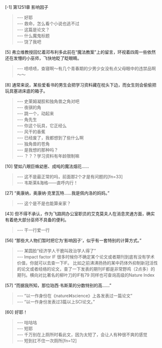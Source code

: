 
[-1] 第1251章 影响因子
>--- 好耶<br>
>--- 救命，怎么看个小说也逃不过<br>
>--- 这篇是论文？<br>
>--- 什么魔鬼标题<br>
>--- 饶了我吧<br>

[5] 弗立维教授回忆着邓布利多此前在“魔法教案”上的留言，环视着四周一些依然还在发懵的小巫师，飞快地眨了眨眼睛。
>--- 啧啧啧，查寝啊～有几个青春期的少男少女没有点父母眼中的违禁品啊～～<br>

[8] 通常来说，某些爱看书的男生会把学习资料藏在枕头下边，而女生则会偷偷把玩具塞进床底的箱子。
>--- 史莱姆凝胶和独角兽之角对吧<br>
>--- 夜骐的角<br>
>--- 跳一个，动起来<br>
>--- 角先生<br>
>--- 你这个玩具，它正经么<br>
>--- 风干的香蕉<br>
>--- 已经废了，我都想到了些什么啊<br>
>--- 独角兽的苍角<br>
>--- 是我想的那种吗？<br>
>--- ？？？学习资料有年龄限制嘛<br>

[10] 譬如八眼巨蛛幼崽、成吨的魔法烟花……
>--- 这不是最正常的吗，前面那2个才是有问题的[fn=33]<br>
>--- 韦斯莱&海格——直呼内行！<br>

[27] “奥康纳，奥康纳·克里瓦特……我是佩内洛的妈妈。”
>--- 这个是不是也能算亲家？<br>

[43] 但不得不承认，作为飞路网办公室职员的艾克莫夫人在消息灵通方面，确实有着绝大部分巫师不具备的便利。
>--- 干一行爱一行<br>

[56] “那些大人物们暂时把它为‘影响因子’，似乎有一套特别的计算方式。”
>--- 某圆脸“经济学人干脆叫政治学人得了”<br>
>--- Impact factor
IF
很多时候你不确定某个论文或者期刊到底有没有学术价值，你就可以去查一下IF。
比如之前沸沸扬扬的某中药体外抑制新冠活性的论文或者经络的论文，查了一下发表的期刊IF都是非常野鸡（2点多）的期刊。横向对比著名的柳叶刀的IF有79
同样也可查询高级的Nature Index<br>

[57] “而据我所知，那位珀西·韦斯莱的分数特别的高……”
>--- “以一作身份在《nature》《science》上各发表过一篇论文”<br>
>--- “以一作身份发表过3篇以上SCI论文。”<br>

[60] 好耶！
>--- 咕咕咕<br>
>--- 短耶<br>
>--- 千万别在上厕所时看此文，因为太短了，会让人有种很不爽的感觉<br>
>--- 短到扛不住一次厕所[fn=12]<br>
